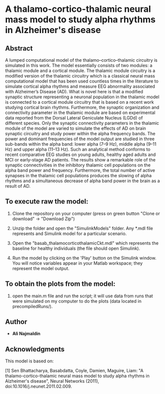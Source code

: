 # A thalamo-cortico-thalamic neural mass model to study alpha rhythms in Alzheimer's disease

## Abstract
A lumped computational model of the thalamo–cortico–thalamic circuitry is simulated in this work. The model essentially consists of two modules: a thalamic module and a cortical module. The thalamic module circuitry is a modified version of the thalamic circuitry which is a classical neural mass computational model that has been used countless times in the literature to simulate cortical alpha rhythms and measure EEG abnormality associated with Alzheimer’s Disease (AD). What is novel here is that a modified synaptic structure representing a neuronal population in the thalamic model is connected to a cortical module circuitry that is based on a recent work studying cortical brain rhythms. Furthermore, the synaptic organization and connectivity parameter in the thalamic module are based on experimental data reported from the Dorsal Lateral Geniculate Nucleus (LGDd) of different species. Only the synaptic connectivity parameters in the thalamic module of the model are varied to simulate the effects of AD on brain synaptic circuitry and study power within the alpha frequency bands. The power and dominant frequencies of the model output are studied in three sub-bands within the alpha band: lower alpha (7–9 Hz), middle alpha (9–11 Hz) and upper alpha (11–13 Hz). Such an analytical method conforms to recent comparative EEG studies on young adults, healthy aged adults and MCI or early-stage AD patients. The results show a remarkable role of the synaptic connectivities in the inhibitory thalamic cell populations on the alpha band power and frequency. Furthermore, the total number of active synapses in the thalamic cell populations produces the slowing of alpha rhythms and a simultaneous decrease of alpha band power in the brain as a result of AD.

## To execute raw  the model:

1) Clone the repository on your computer (press on green button "Clone or download" -> "Download Zip")

2) Unzip the folder and open the "SimulinkModels" folder. Any *.mdl file represents and Simulink model for a particular scenario.


3) Open the "basab_thalamocorticothalamicCkt.mdl" which represents the baseline for healthy individuals (the file should open Simulink).

3) Run the model by clicking on the 'Play' button on the Simulink
window. You will notice variables appear in your Matlab workspace; they represent the model output.


## To obtain the plots from the model:

1) open the main.m file and run the script; it will use data from runs that were simulated on my computer to do the plots (data located in precompiledRuns/).

## Author
* **Ali Najmaldin**

## Acknowledgments
This model is based on:

[1] Sen Bhattacharya, Basabdatta, Coyle, Damien, Maguire, Liam: "A
thalamo-cortico-thalamic neural mass model to study alpha rhythms in
Alzheimer's disease", Neural Networks (2011),
doi:10.1016/j.neunet.2011.02.009.
